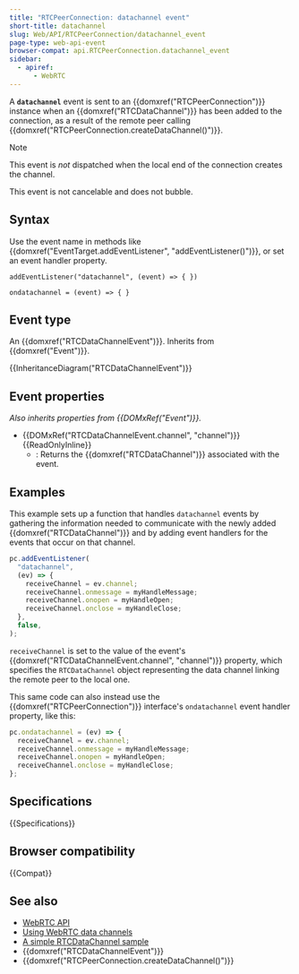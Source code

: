 ```yaml
---
title: "RTCPeerConnection: datachannel event"
short-title: datachannel
slug: Web/API/RTCPeerConnection/datachannel_event
page-type: web-api-event
browser-compat: api.RTCPeerConnection.datachannel_event
sidebar:
  - apiref:
      - WebRTC
---
```


A **`datachannel`** event is sent to an {{domxref("RTCPeerConnection")}} instance when an {{domxref("RTCDataChannel")}} has been added to the connection, as a result of the remote peer calling {{domxref("RTCPeerConnection.createDataChannel()")}}.

> [!NOTE]
> This event is _not_ dispatched when the local end of the connection creates the channel.

This event is not cancelable and does not bubble.

## Syntax

Use the event name in methods like {{domxref("EventTarget.addEventListener", "addEventListener()")}}, or set an event handler property.

```js-nolint
addEventListener("datachannel", (event) => { })

ondatachannel = (event) => { }
```

## Event type

An {{domxref("RTCDataChannelEvent")}}. Inherits from {{domxref("Event")}}.

{{InheritanceDiagram("RTCDataChannelEvent")}}

## Event properties

_Also inherits properties from {{DOMxRef("Event")}}._

- {{DOMxRef("RTCDataChannelEvent.channel", "channel")}} {{ReadOnlyInline}}
  - : Returns the {{domxref("RTCDataChannel")}} associated with the event.

## Examples

This example sets up a function that handles `datachannel` events by gathering the information needed to communicate with the newly added {{domxref("RTCDataChannel")}} and by adding event handlers for the events that occur on that channel.

```js
pc.addEventListener(
  "datachannel",
  (ev) => {
    receiveChannel = ev.channel;
    receiveChannel.onmessage = myHandleMessage;
    receiveChannel.onopen = myHandleOpen;
    receiveChannel.onclose = myHandleClose;
  },
  false,
);
```

`receiveChannel` is set to the value of the event's {{domxref("RTCDataChannelEvent.channel", "channel")}} property, which specifies the `RTCDataChannel` object representing the data channel linking the remote peer to the local one.

This same code can also instead use the {{domxref("RTCPeerConnection")}} interface's `ondatachannel` event handler property, like this:

```js
pc.ondatachannel = (ev) => {
  receiveChannel = ev.channel;
  receiveChannel.onmessage = myHandleMessage;
  receiveChannel.onopen = myHandleOpen;
  receiveChannel.onclose = myHandleClose;
};
```

## Specifications

{{Specifications}}

## Browser compatibility

{{Compat}}

## See also

- [WebRTC API](/en-US/docs/Web/API/WebRTC_API)
- [Using WebRTC data channels](/en-US/docs/Web/API/WebRTC_API/Using_data_channels)
- [A simple RTCDataChannel sample](/en-US/docs/Web/API/WebRTC_API/Simple_RTCDataChannel_sample)
- {{domxref("RTCDataChannelEvent")}}
- {{domxref("RTCPeerConnection.createDataChannel()")}}
